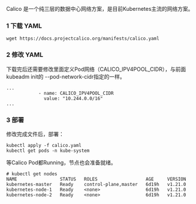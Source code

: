 Calico 是一个纯三层的数据中心网络方案，是目前Kubernetes主流的网络方案。



### 1 下载 YAML

```shell
wget https://docs.projectcalico.org/manifests/calico.yaml
```



### 2 修改 YAML

下载完后还需要修改里面定义Pod网络（CALICO_IPV4POOL_CIDR），与前面kubeadm init的 --pod-network-cidr指定的一样。

```shell
...
            - name: CALICO_IPV4POOL_CIDR
              value: "10.244.0.0/16"
...
```



### 3 部署

修改完成文件后，部署：

```shell
kubectl apply -f calico.yaml
kubectl get pods -n kube-system
```

等Calico Pod都Running，节点也会准备就绪。

```shell
# kubectl get nodes
NAME                STATUS   ROLES                  AGE     VERSION
kubernetes-master   Ready    control-plane,master   6d19h   v1.21.0
kubernetes-node-1   Ready    <none>                 6d19h   v1.21.0
kubernetes-node-2   Ready    <none>                 6d19h   v1.21.0
```




